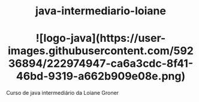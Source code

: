 <h1 align="center"> java-intermediario-loiane </h1>

<h1 align="center">![logo-java](https://user-images.githubusercontent.com/59236894/222974947-ca6a3cdc-8f41-46bd-9319-a662b909e08e.png)</h1>


Curso de java intermediário da Loiane Groner

